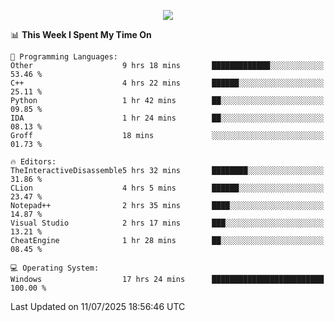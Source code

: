 <p align="center">
  <img src="https://readme-typing-svg.herokuapp.com?font=Cascadia+Code&weight=600&size=20&duration=5000&pause=1000&color=FFFFFF&center=true&vCenter=true&width=500&lines=IF+I'M+NOT+WORKING+-+IT+MEANS+I'M+DEAD+💀" />
</p>

<!--START_SECTION:waka-->
📊 **This Week I Spent My Time On** 

```text
💬 Programming Languages: 
Other                    9 hrs 18 mins       █████████████░░░░░░░░░░░░   53.46 % 
C++                      4 hrs 22 mins       ██████░░░░░░░░░░░░░░░░░░░   25.11 % 
Python                   1 hr 42 mins        ██░░░░░░░░░░░░░░░░░░░░░░░   09.85 % 
IDA                      1 hr 24 mins        ██░░░░░░░░░░░░░░░░░░░░░░░   08.13 % 
Groff                    18 mins             ░░░░░░░░░░░░░░░░░░░░░░░░░   01.73 % 

🔥 Editors: 
TheInteractiveDisassemble5 hrs 32 mins       ████████░░░░░░░░░░░░░░░░░   31.86 % 
CLion                    4 hrs 5 mins        ██████░░░░░░░░░░░░░░░░░░░   23.47 % 
Notepad++                2 hrs 35 mins       ████░░░░░░░░░░░░░░░░░░░░░   14.87 % 
Visual Studio            2 hrs 17 mins       ███░░░░░░░░░░░░░░░░░░░░░░   13.21 % 
CheatEngine              1 hr 28 mins        ██░░░░░░░░░░░░░░░░░░░░░░░   08.45 % 

💻 Operating System: 
Windows                  17 hrs 24 mins      █████████████████████████   100.00 % 
```


 Last Updated on 11/07/2025 18:56:46 UTC
<!--END_SECTION:waka-->
